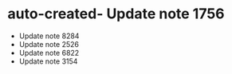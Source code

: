 # auto-created- Update note 1756
- Update note 8284
- Update note 2526
- Update note 6822
- Update note 3154
